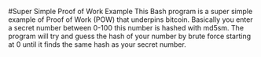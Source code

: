 #Super Simple Proof of Work Example
This Bash program is a super simple example of Proof of Work (POW) that underpins bitcoin. Basically you enter a secret number between 0-100 this number is hashed with md5sm. The program will try and guess the hash of your number by brute force starting at 0 until it finds the same hash as your secret number.     
